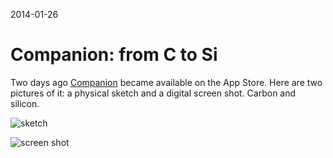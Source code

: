 2014-01-26

Companion: from C to Si
=======================

Two days ago [Companion][] became available on the App Store.  Here are
two pictures of it: a physical sketch and a digital screen shot.  Carbon
and silicon.

  [Companion]: /companion

![sketch](moleskine.jpg)

![screen shot](5s.jpg)
